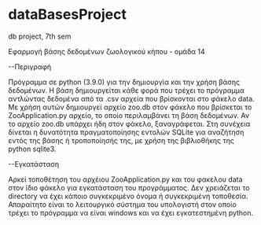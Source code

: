 # dataBasesProject
db project, 7th sem 

Εφαρμογή βάσης δεδομένων ζωολογικού κήπου - ομάδα 14 

--Περιγραφή 

Πρόγραμμα σε python (3.9.0) για την δημιουργία και την χρήση βάσης δεδομένων. Η βάση δημιουργείται κάθε φορά που τρέχει το πρόγραμμα αντλώντας δεδομένα από τα .csv αρχεία που βρίσκονται στο φάκελο data. Με χρήση αυτών δημιουργεί αρχείο zoo.db στον φάκελο που βρίσκεται το ZooApplication.py αρχείο, το οποίο περιλαμβάνει τη βάση δεδομένων. Αν το αρχείο zoo.db υπάρχει ήδη στον φάκελο, ξαναγράφεται. Στη συνέχεια δίνεται η δυνατότητα πραγματοποίησης εντολών SQLite για αναζήτηση εντός της βάσης ή τροποποίησής της, με χρήση της βιβλιοθήκης της python sqlite3. 

--Εγκατάσταση

Αρκεί τοποθέτηση του αρχέιου ZooApplication.py και του φακελου data στον ίδιο φάκελο για εγκατάσταση του προγράμματος. Δεν χρειάζεται το directory να έχει κάποιο        συγκεκριμένο όνομα ή συγκεκριμένη τοποθεσία. Απαραίτητο είναι το λειτουργικό σύστημα του υπολογιστή στον οποίο τρέχει το πρόγραμμα να είναι windows και να έχει εγκατεστημένη python. 
